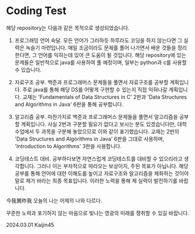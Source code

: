 # Coding Test

해당 repository는 다음과 같은 목적으로 생성되었습니다.

1. 프로그래밍 언어 숙달.
   모든 언어가 그러하듯 하루라도 코딩을 하지 않는다면 그 실력은 녹슬기 마련입니다. 매일 조금이라도 문제를 풀어 나가면서 배운 것들을 정리한다면, 그 언어를 익히는데 있어 큰 도움이 될 것입니다.
   해당 repository에 있는 문제들은 일반적으로 java를 사용하여 풀 예정이며, 일부는 python과 c를 사용할 수 있습니다.
   
2. 자료구조 공부.
   백준과 프로그래머스 문제들을 풀면서 자료구조를 공부할 계획입니다. 주로 java를 통해 해당 DS를 어떻게 구현할 수 있는지 직접 익혀나갈 계획입니다.
   교재는 'Fundamentals of Data Structures in C' 2판과 'Data Structures and Algorithms in Java' 6판을 통해 공부합니다.
   
3. 알고리즘 공부.
   마찬가지로 백준과 프로그래머스 문제들을 풀면서 알고리즘을 공부할 계획입니다. 사실 2번과 구분할 필요가 없다고 보시는 분도 있겠습니다만, 대학 수업에서 두 과목을 구분해 놓았으므로 이와 같이 표기했습니다.
   교재는 2번의 'Data Structures and Algorithms in Java' 6판을 그대로 사용하며, 'Introduction to Algorithms' 3판을 사용합니다.
  
4. 코딩테스트 대비.
   공부하다보면 자연스럽게 코딩테스트를 대비할 수 있으리라고 생각합니다. 그러나 이는 부차적으로 따라오는 보상이지, 주된 목표가 아닙니다.
   해당 공부를 통해 언어에 대한 이해도를 높이고 자료구조와 알고리즘을 체화하는 것이야말로 제가 바라는 최종 목표입니다. 이러한 노력을 통해 제 실력이 발전하기를 바랍니다.


今我異昨我
오늘의 나는 어제의 나와 다르다.

꾸준한 노력과 포기하지 않는 마음으로 빛나는 영광의 미래를 쟁취할 수 있길 바랍니다.

2024.03.01
Kaijin45
